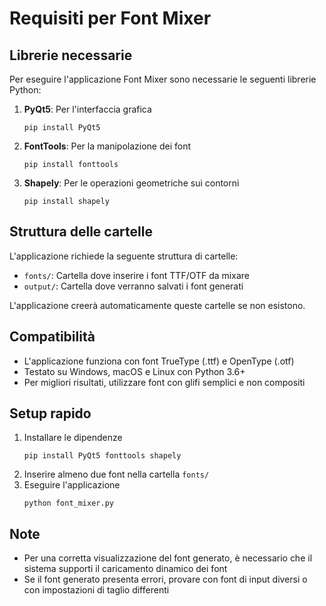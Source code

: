 # Requisiti per Font Mixer

## Librerie necessarie
Per eseguire l'applicazione Font Mixer sono necessarie le seguenti librerie Python:

1. **PyQt5**: Per l'interfaccia grafica
   ```
   pip install PyQt5
   ```

2. **FontTools**: Per la manipolazione dei font
   ```
   pip install fonttools
   ```

3. **Shapely**: Per le operazioni geometriche sui contorni
   ```
   pip install shapely
   ```

## Struttura delle cartelle
L'applicazione richiede la seguente struttura di cartelle:

- `fonts/`: Cartella dove inserire i font TTF/OTF da mixare
- `output/`: Cartella dove verranno salvati i font generati

L'applicazione creerà automaticamente queste cartelle se non esistono.

## Compatibilità
- L'applicazione funziona con font TrueType (.ttf) e OpenType (.otf)
- Testato su Windows, macOS e Linux con Python 3.6+
- Per migliori risultati, utilizzare font con glifi semplici e non compositi

## Setup rapido
1. Installare le dipendenze
   ```
   pip install PyQt5 fonttools shapely
   ```
2. Inserire almeno due font nella cartella `fonts/`
3. Eseguire l'applicazione
   ```
   python font_mixer.py
   ```

## Note
- Per una corretta visualizzazione del font generato, è necessario che il sistema supporti il caricamento dinamico dei font
- Se il font generato presenta errori, provare con font di input diversi o con impostazioni di taglio differenti